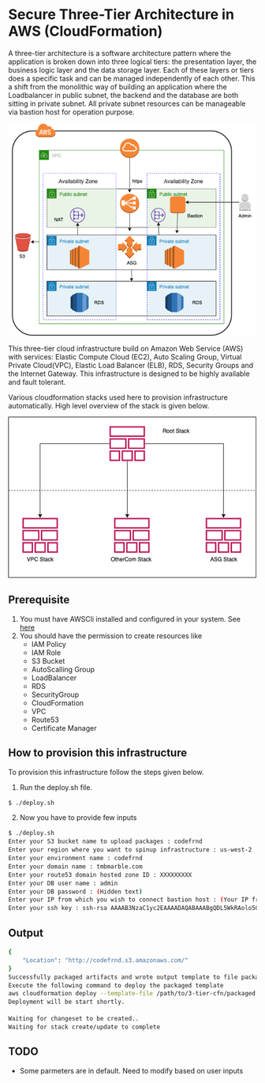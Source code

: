 # Secure Three-Tier Architecture in AWS (CloudFormation)

A three-tier architecture is a software architecture pattern where the application is broken down into three logical tiers: the presentation layer, the business logic layer and the data storage layer. Each of these layers or tiers does a specific task and can be managed independently of each other. This a shift from the monolithic way of building an application where the Loadbalancer in public subnet, the backend and the database are both sitting in private subnet. All private subnet resources can be manageable via bastion host for operation purpose.

![Example1](img/3-tier.png "Example of a successfull infra")

This three-tier cloud infrastructure build on Amazon Web Service (AWS) with services: Elastic Compute Cloud (EC2), Auto Scaling Group, Virtual Private Cloud(VPC), Elastic Load Balancer (ELB), RDS, Security Groups and the Internet Gateway. This infrastructure is designed to be highly available and fault tolerant.

Various cloudformation stacks used here to provision infrastructure automatically. High level overview of the stack is given below.

![Example2](img/cfn-stack.png "Example of cfn stack")

## Prerequisite

1. You must have AWSCli installed and configured in your system. See [here](https://docs.aws.amazon.com/cli/latest/userguide/getting-started-install.html)
2. You should have the permission to create resources like
   * IAM Policy
   * IAM Role
   * S3 Bucket
   * AutoScalling Group
   * LoadBalancer
   * RDS
   * SecurityGroup
   * CloudFormation
   * VPC
   * Route53
   * Certificate Manager

## How to provision this infrastructure

To provision this infrastructure follow the steps given below.

1. Run the deploy.sh file.

``` bash
$ ./deploy.sh
```
2. Now you have to provide few inputs

```bash
$ ./deploy.sh
Enter your S3 bucket name to upload packages : codefrnd
Enter your region where you want to spinup infrastructure : us-west-2
Enter your environment name : codefrnd
Enter your domain name : tmbmarble.com
Enter your route53 domain hosted zone ID : XXXXXXXXX
Enter your DB user name : admin
Enter your DB password : (Hidden text)
Enter your IP from which you wish to connect bastion host : (Your IP from where you want to SSH to bastion host)
Enter your ssh key : ssh-rsa AAAAB3NzaC1yc2EAAAADAQABAAABgQDL5WkRAolo5CPJz7OMvQXXXXXXXXXXXXXXXX
```
## Output

```bash
{
    "Location": "http://codefrnd.s3.amazonaws.com/"
}
Successfully packaged artifacts and wrote output template to file packaged.yaml.
Execute the following command to deploy the packaged template
aws cloudformation deploy --template-file /path/to/3-tier-cfn/packaged.yaml --stack-name <YOUR STACK NAME>
Deployment will be start shortly.

Waiting for changeset to be created..
Waiting for stack create/update to complete

```

## TODO

* Some parmeters are in default. Need to modify based on user inputs
